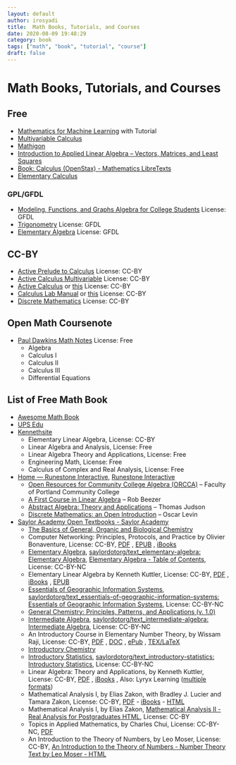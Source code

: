 ```yaml
---
layout: default
author: irosyadi
title:  Math Books, Tutorials, and Courses
date: 2020-08-09 19:48:29
category: book
tags: ["math", "book", "tutorial", "course"]
draft: false
---
```


# Math Books, Tutorials, and Courses

## Free
- [Mathematics for Machine Learning](https://mml-book.github.io/) with Tutorial
- [Multivariable Calculus](https://mathinsight.org/thread/multivar)
- [Mathigon](https://mathigon.org/)
- [Introduction to Applied Linear Algebra – Vectors, Matrices, and Least Squares](https://web.stanford.edu/~boyd/vmls/)
- [Book: Calculus (OpenStax) - Mathematics LibreTexts](https://math.libretexts.org/Bookshelves/Calculus/Book%3A_Calculus_(OpenStax))
- [Elementary Calculus](https://www.math.wisc.edu/~keisler/calc.html)


### GPL/GFDL
- [Modeling, Functions, and Graphs Algebra for College Students](https://yoshiwarabooks.org/mfg/) License: GFDL
- [Trigonometry](https://yoshiwarabooks.org/trig/) License: GFDL
- [Elementary Algebra](https://yoshiwarabooks.org/elem-alg/) License: GFDL

## CC-BY
- [Active Prelude to Calculus](https://activecalculus.org/APC.html) License: CC-BY
- [Active Calculus Multivariable](https://activecalculus.org/ACM.html) License: CC-BY
- [Active Calculus](https://activecalculus.org//ACS.html) or [this](https://activecalculus.org/single/frontmatter.html) License: CC-BY
- [Calculus Lab Manual](https://spaces.pcc.edu/display/MS/Calculus+Lab+Manuals) or [this](https://spot.pcc.edu/math/clm/clm.html) License: CC-BY
- [Discrete Mathematics](https://discrete.openmathbooks.org/dmoi3.html) License: CC-BY

## Open Math Coursenote
- [Paul Dawkins Math Notes](https://tutorial.math.lamar.edu/) License: Free
    - Algebra
    - Calculus I
    - Calculus II
    - Calculus III
    - Differential Equations

## List of Free Math Book
- [Awesome Math Book](https://github.com/rossant/awesome-math)
- [UPS Edu](https://linear.ups.edu/curriculum.html)
- [Kennethsite](https://klkuttler.com/)
    - Elementary Linear Algebra, License: CC-BY
    - Linear Algebra and Analysis, License: Free
    - Linear Algebra Theory and Applications, License: Free
    - Engineering Math, License: Free
    - Calculus of Complex and Real Analysis, License: Free
- [Home — Runestone Interactive](https://runestoneinteractive.org/#), [Runestone Interactive](https://github.com/RunestoneInteractive/)
    - [Open Resources for Community College Algebra (ORCCA)](https://runestone.academy/runestone/books/published/orcca/index.html) – Faculty of Portland Community College
    - [A First Course in Linear Algebra](https://runestone.academy/runestone/books/published/fcla/index.html) – Rob Beezer
    - [Abstract Algebra: Theory and Applications](https://runestone.academy/runestone/books/published/aata/index.html) – Thomas Judson
    - [Discrete Mathematics: an Open Introduction](https://runestone.academy/runestone/books/published/dmoi/index.html) – Oscar Levin
- [Saylor Academy Open Textbooks - Saylor Academy](https://www.saylor.org/books/)
    - [The Basics of General, Organic and Biological Chemistry](https://saylordotorg.github.io/text_the-basics-of-general-organic-and-biological-chemistry/)
    - Computer Networking: Principles, Protocols, and Practice by Olivier Bonaventure, License: CC-BY, [PDF](https://resources.saylor.org/wwwresources/archived/site/wp-content/uploads/2012/02/Computer-Networking-Principles-Bonaventure-1-30-31-OTC1.pdf) , [EPUB](https://resources.saylor.org/wwwresources/archived/site/wp-content/uploads/2012/05/ComputerNetworkingPrinciples_v2.epub) , [iBooks](https://itunes.apple.com/us/book/computer-networking-principles/id545677596?mt=11)
    - [Elementary Algebra](https://saylordotorg.github.io/text_elementary-algebra/), [saylordotorg/text_elementary-algebra: Elementary Algebra](https://github.com/saylordotorg/text_elementary-algebra), [Elementary Algebra - Table of Contents](https://saylordotorg.github.io/text_elementary-algebra/index.html), License: CC-BY-NC
    - Elementary Linear Algebra  by Kenneth Kuttler, License: CC-BY, [PDF](https://resources.saylor.org/wwwresources/archived/site/wp-content/uploads/2012/02/Elementary-Linear-Algebra-1-30-11-Kuttler-OTC.pdf) , [iBooks](https://itunes.apple.com/us/book/elementary-linear-algebra/id540038777?mt=11) , [EPUB](https://resources.saylor.org/wwwresources/archived/site/wp-content/uploads/2013/05/ElementaryLinearAlgebra_v2-EDITS-10-10-2012.epub)
    - [Essentials of Geographic Information Systems](https://saylordotorg.github.io/text_essentials-of-geographic-information-systems/), [saylordotorg/text_essentials-of-geographic-information-systems: Essentials of Geographic Information Systems](https://github.com/saylordotorg/text_essentials-of-geographic-information-systems), License: CC-BY-NC
    - [General Chemistry: Principles, Patterns, and Applications (v. 1.0)](https://saylordotorg.github.io/text_general-chemistry-principles-patterns-and-applications-v1.0/)
    - [Intermediate Algebra](https://saylordotorg.github.io/text_intermediate-algebra/), [saylordotorg/text_intermediate-algebra: Intermediate Algebra](https://github.com/saylordotorg/text_intermediate-algebra), License: CC-BY-NC
    - An Introductory Course in Elementary Number Theory, by Wissam Raji, License: CC-BY, [PDF](https://resources.saylor.org/wwwresources/archived/site/wp-content/uploads/2013/05/An-Introductory-in-Elementary-Number-Theory.pdf) , [DOC](https://resources.saylor.org/wwwresources/archived/site/wp-content/uploads/2013/05/An-Introductory-in-Elementary-Number-Theory.doc) , [ePub](https://resources.saylor.org/wwwresources/archived/site/wp-content/uploads/2013/05/An-Introductory-in-Elementary-Number-Theory.epub) , [TEX/LaTeX](https://resources.saylor.org/wwwresources/archived/site/wp-content/uploads/2013/05/An-Introductory-in-Elementary-Number-Theory.tex)
    - [Introductory Chemistry](https://saylordotorg.github.io/text_introductory-chemistry/)
    - [Introductory Statistics](https://saylordotorg.github.io/text_introductory-statistics/), [saylordotorg/text_introductory-statistics: Introductory Statistics](https://github.com/saylordotorg/text_introductory-statistics), License: CC-BY-NC
    - Linear Algebra: Theory and Applications, by Kenneth Kuttler, License: CC-BY, [PDF](https://resources.saylor.org/wwwresources/archived/site/wp-content/uploads/2012/02/Linear-Algebra-Kuttler-1-30-11-OTC.pdf) , [iBooks](https://itunes.apple.com/us/book/linear-algebra-theory-applications/id553290698?mt=11) , Also: Lyryx Learning ([multiple formats](https://lyryx.com/products/mathematics/first-course-linear-algebra/))
    - Mathematical Analysis I, by Elias Zakon, with Bradley J. Lucier and Tamara Zakon, License: CC-BY, [PDF](https://resources.saylor.org/wwwresources/archived/site/wp-content/uploads/2012/02/Real-Analysis-I-Zakon-1-30-11-OTC.pdf) - [iBooks](https://itunes.apple.com/us/book/mathematical-analysis/id539665316?mt=11) - [HTML](http://www.trillia.com/zakon-analysisI.html)
    - Mathematical Analysis I, by Elias Zakon, [Mathematical Analysis II - Real Analysis for Postgraduates HTML](http://www.trillia.com/zakon-analysisII.html), License: CC-BY
    - Topics in Applied Mathematics, by Charles Chui, License: CC-BY-NC, [PDF](https://resources.saylor.org/wwwresources/archived/site/wp-content/uploads/2014/11/MA304-TopicsInAppliedMathematics-FINAL.pdf)
    - An Introduction to the Theory of Numbers, by Leo Moser, License: CC-BY, [An Introduction to the Theory of Numbers - Number Theory Text by Leo Moser - HTML](http://www.trillia.com/moser-number.html)